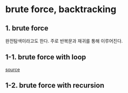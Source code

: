 # brute force, backtracking

## 1. brute force
완전탐색이라고도 한다. 주로 반복문과 재귀를 통해 이루어진다.

## 1-1. brute force with loop
[source](brute_force_loop.cpp)

## 1-2. brute force with recursion